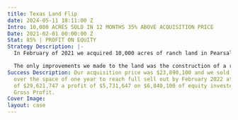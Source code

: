 ```yaml
---
title: Texas Land Flip
date: 2024-05-11 18:11:00 Z
Intro: 10,000 ACRES SOLD IN 12 MONTHS 35% ABOVE ACQUISITION PRICE
Date: 2021-02-01 00:00:00 Z
Stat: 85% | PROFIT ON EQUITY
Strategy Description: |-
  In February of 2021 we acquired 10,000 acres of ranch land in Pearsall Texas, the site was acquired from an old Texan family that had a liquidity issue. We proceeded to carve the 10k acres into 8 smaller parcels for ranch users to purchase from us.

  The only improvements we made to the land was the construction of a road. Our acquisition price was $2,378 per acre and we sold the land on for $3,201 per acre.
Success Description: Our acquisition price was $23,890,100 and we sold the land on
  over the space of one year to reach full sell out by February 2022 at a total price
  of $29,621,747 a profit of $5,731,647 on $6,840,100 of equity invested and an 85%
  Gross Profit.
Cover Image: 
layout: case
---
```


